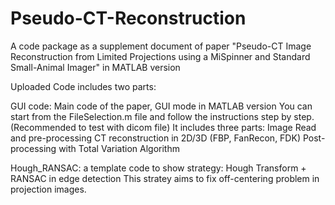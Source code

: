 # Pseudo-CT-Reconstruction
A code package as a supplement document of paper "Pseudo-CT Image Reconstruction from Limited Projections using a MiSpinner and Standard Small-Animal Imager" in MATLAB version

Uploaded Code includes two parts:

GUI code: Main code of the paper, GUI mode in MATLAB version
          You can start from the FileSelection.m file and follow the instructions step by step. (Recommended to test with dicom file)
          It includes three parts: Image Read and pre-processing
                                   CT reconstruction in 2D/3D (FBP, FanRecon, FDK)
                                   Post-processing with Total Variation Algorithm
                                  
Hough_RANSAC: a template code to show strategy: Hough Transform + RANSAC in edge detection
              This stratey aims to fix off-centering problem in projection images.
